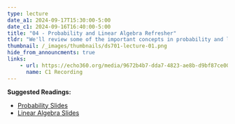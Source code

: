 ```yaml
---
type: lecture
date_a1: 2024-09-17T15:30:00-5:00
date_c1: 2024-09-16T16:40:00-5:00
title: "04 - Probability and Linear Algebra Refresher"
tldr: "We'll review some of the important concepts in probability and linear algebra which we will then apply in later lectures."
thumbnail: /_images/thumbnails/ds701-lecture-01.png
hide_from_announcments: true
links: 
    - url: https://echo360.org/media/9672b4b7-dda7-4823-ae8b-d9bf87ce0092/public
      name: C1 Recording
---
```


**Suggested Readings:**
- [Probability Slides](https://tools4ds.github.io/DS701-Course-Notes/03-Probability-and-Statistics-Refresher.html)
- [Linear Algebra Slides](https://tools4ds.github.io/DS701-Course-Notes/04-Linear-Algebra-Refresher.html)
